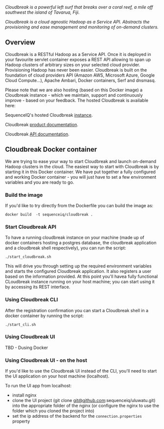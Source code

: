 
*Cloudbreak is a powerful left surf that breaks over a coral reef, a mile off southwest the island of Tavarua, Fiji.*

*Cloudbreak is a cloud agnostic Hadoop as a Service API. Abstracts the provisioning and ease management and monitoring of on-demand clusters.*

## Overview

Cloudbreak is a RESTful Hadoop as a Service API. Once it is deployed in your favourite servlet container exposes a REST API allowing to span up Hadoop clusters of arbitrary sizes on your selected cloud provider. Provisioning Hadoop has never been easier. Cloudbreak is built on the foundation of cloud providers API (Amazon AWS, Microsoft Azure, Google Cloud Compute...), Apache Ambari, Docker containers, Serf and dnsmasq.

Please note that we are also hosting (based on this Docker image) a Cloudbreak instance - which we maintain, support and continuously improve - based on your feedback. The hosted Cloudbreak is available here:

SequenceIQ's hosted Cloudbreak [instance](https://cloudbreak.sequenceiq.com/).

Cloudbreak [product documentation](http://sequenceiq.com/cloudbreak/).

Cloudbreak [API documentation](http://docs.cloudbreak.apiary.io/).


## Cloudbreak Docker container

We are trying to ease your way to start Cloudbreak and launch on-demand Hadoop clusters in the cloud. The easiest way to start with Cloudbreak is by starting it in  this Docker container. We have put together a fully configured and working Docker container - you will just have to set a few environment variables and you are ready to go.

### Build the image

If you'd like to try directly from the Dockerfile you can build the image as:
```
docker build  -t sequenceiq/cloudbreak .
```

### Start Cloudbreak API

To have a running cloudbreak instance on your machine (made up of docker containers hosting a postgres database, the cloudbreak application and a cloudbreak shell respectively), you can run the script:

```
./start_cloudbreak.sh
```

This will drive you through setting up the required environment variables and starts the configured Cloudbreak application. It also registers a user based on the information provided. At this point you'll havea fully functional CLoudbreak instance running on your host machine; you can start using it by accessing its  REST interface.


### Using Cloudbreak CLI

After the registration confirmation you can start a Cloudbreak shell in a docker container by running the script:

```
./start_cli.sh
```

### Using Cloudbreak UI 

TBD - Dusing Docker

### Using Cloudbreak UI - on the host

If you'd like to use the Cloudbreak UI instead of the CLI, you'll need to start the UI application on your host machine (localhost).

To run the UI app from localhost:

* install nginx
* clone the UI project (git clone git@github.com:sequenceiq/uluwatu.git) into the appropriate folder of the nginx (or configure the nginx to use the folder which you cloned the project into)
* set the ip address of the backend for the `connection.properties` property


